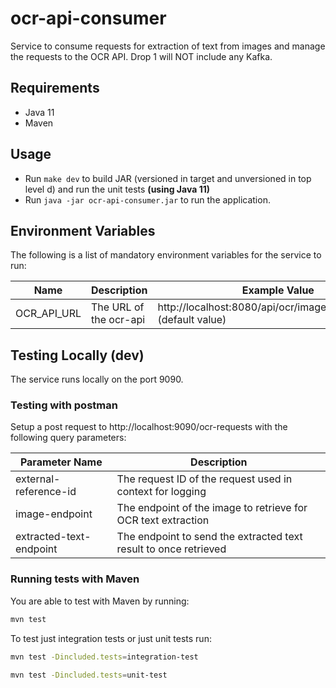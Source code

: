 # ocr-api-consumer
Service to consume requests for extraction of text from images and manage the requests to the OCR API. Drop 1 will NOT include any Kafka.

## Requirements

- Java 11
- Maven

## Usage
- Run `make dev` to build JAR (versioned in target and unversioned in top level d) and run the unit tests **(using Java 11)**
- Run `java -jar ocr-api-consumer.jar` to run the application.

## Environment Variables

The following is a list of mandatory environment variables for the service to run:

Name                                        | Description                         | Example Value
------------------------------------------- | ----------------------------------- | -------------------------------------------------------------------------
OCR_API_URL                                 | The URL of the ocr-api              | http://localhost:8080/api/ocr/image/tiff/extractText  (default value)

## Testing Locally (dev)
The service runs locally on the port 9090.

### Testing with postman
Setup a post request to http://localhost:9090/ocr-requests with the following query parameters:

| Parameter Name          | Description
|-------------------------|------------------------------------------------------------------
  external-reference-id   | The request ID of the request used in context for logging
  image-endpoint          | The endpoint of the image to retrieve for OCR text extraction
  extracted-text-endpoint | The endpoint to send the extracted text result to once retrieved

### Running tests with Maven

You are able to test with Maven by running:
``` bash
mvn test
```

To test just integration tests or just unit tests run:
``` bash
mvn test -Dincluded.tests=integration-test
```
``` bash
mvn test -Dincluded.tests=unit-test
```
